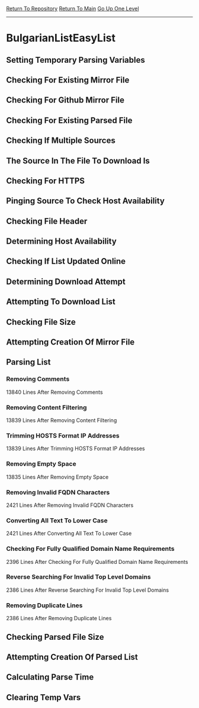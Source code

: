 [Return To Repository](https://github.com/deathbybandaid/piholeparser/)
[Return To Main](https://github.com/deathbybandaid/piholeparser/blob/master/RecentRunLogs/Mainlog.md)
[Go Up One Level](https://github.com/deathbybandaid/piholeparser/blob/master/RecentRunLogs/TopLevelScripts/30-Processing-External-Blacklists.md)
____________________________________
# BulgarianListEasyList
## Setting Temporary Parsing Variables
## Checking For Existing Mirror File
## Checking For Github Mirror File
## Checking For Existing Parsed File
## Checking If Multiple Sources
## The Source In The File To Download Is
## Checking For HTTPS
## Pinging Source To Check Host Availability
## Checking File Header
## Determining Host Availability
## Checking If List Updated Online
## Determining Download Attempt
## Attempting To Download List
## Checking File Size
## Attempting Creation Of Mirror File
## Parsing List
### Removing Comments
13840 Lines After Removing Comments
### Removing Content Filtering
13839 Lines After Removing Content Filtering
### Trimming HOSTS Format IP Addresses
13839 Lines After Trimming HOSTS Format IP Addresses
### Removing Empty Space
13835 Lines After Removing Empty Space
### Removing Invalid FQDN Characters
2421 Lines After Removing Invalid FQDN Characters
### Converting All Text To Lower Case
2421 Lines After Converting All Text To Lower Case
### Checking For Fully Qualified Domain Name Requirements
2396 Lines After Checking For Fully Qualified Domain Name Requirements
### Reverse Searching For Invalid Top Level Domains
2386 Lines After Reverse Searching For Invalid Top Level Domains
### Removing Duplicate Lines
2386 Lines After Removing Duplicate Lines
## Checking Parsed File Size
## Attempting Creation Of Parsed List
## Calculating Parse Time
## Clearing Temp Vars
